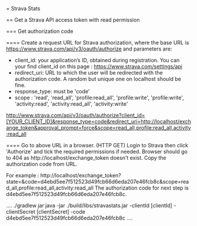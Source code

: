 = Strava Stats

== Get a Strava API access token with read permission

=== Get authorization code

==== Create a request URL for Strava authorization, where the base URL is https://www.strava.com/api/v3/oauth/authorize and parameters are:

* client_id: your application’s ID, obtained during registration. You can your find client_id on this page : https://www.strava.com/settings/api
* redirect_uri:	URL to which the user will be redirected with the authorization code. A random but unique one on localhost should be fine.
* response_type: must be 'code'
* scope : 'read', 'read_all', 'profile:read_all', 'profile:write', 'profile:write', 'activity:read', 'activity:read_all', 'activity:write'

http://www.strava.com/api/v3/oauth/authorize?client_id=[YOUR_CLIENT_ID]&response_type=code&redirect_uri=http://localhost/exchange_token&approval_prompt=force&scope=read_all,profile:read_all,activity:read_all

==== Go to above URL in a browser. (HTTP GET)
Login to Strava then click 'Authorize' and tick the required permissions if needed.
Browser should go to 404 as http://localhost/exchange_token doesn't exist.
Copy the authorization code from URL. 

For example : http://localhost/exchange_token?state=&code=d4ebd5ee7f512523d49fcb66d6eda207e46fcb8c&scope=read_all,profile:read_all,activity:read_all
The authorization code for next step is d4ebd5ee7f512523d49fcb66d6eda207e46fcb8c.


....
 ./gradlew jar
 java -jar ./build/libs/stravastats.jar -clientId [clientId] -clientSecret [clientSecret] -code d4ebd5ee7f512523d49fcb66d6eda207e46fcb8c
....
